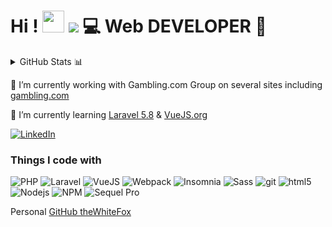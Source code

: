 

# Hi ! <img src="https://raw.githubusercontent.com/MartinHeinz/MartinHeinz/master/wave.gif" width="35px"> ![](https://komarev.com/ghpvc/?username=StephOC&color=a62a23) 💻 Web DEVELOPER 🚀

<details>
  - <summary>GitHub Stats 📊</summary>
  <img src="https://github-readme-stats.vercel.app/api?username=StephOC&show_icons=true&theme=radical&line_height=27">
  <img src="https://github-readme-stats.vercel.app/api/top-langs/?username=StephOC&layout=compact">
</details>

🔭 I’m currently working with Gambling.com Group on several sites including [gambling.com](https://www.gambling.com/ "gambling.com") 

🌱 I’m currently learning [Laravel 5.8](https://laravel.com/) & [VueJS.org](https://vuejs.org/)

<a href="https://www.linkedin.com/in/thewhitefox/" rel="nofollow"><img alt="LinkedIn" src="https://camo.githubusercontent.com/a493f6833f99fb3c85788d6d9305e6b7a42b838e5ee5d138fd9a8214a7e77472/68747470733a2f2f696d672e736869656c64732e696f2f62616467652f6c696e6b6564696e2d2532333030373742352e7376673f267374796c653d666f722d7468652d6261646765266c6f676f3d6c696e6b6564696e266c6f676f436f6c6f723d7768697465" data-canonical-src="https://img.shields.io/badge/linkedin-%230077B5.svg?&amp;style=for-the-badge&amp;logo=linkedin&amp;logoColor=white" style="max-width:100%;"></a>

<h3>Things I code with</h3>
<p>
  <img alt="PHP" src="https://img.shields.io/badge/php-%5E7.1.3-blue" />
  <img alt="Laravel" src="https://img.shields.io/badge/Laravel-5.8-%23ff2d20" />
  <img alt="VueJS" src="https://img.shields.io/badge/VueJS-2.6.12-green" />
  <img alt="Webpack" src="https://img.shields.io/badge/-Webpack-8DD6F9?style=flat-square&logo=webpack&logoColor=white" /> 
  <img alt="Insomnia" src="https://img.shields.io/badge/-Insomnia-5849BE?style=flat-square&logo=insomnia&logoColor=white" />
  <img alt="Sass" src="https://img.shields.io/badge/-Sass-CC6699?style=flat-square&logo=sass&logoColor=white" />
  <img alt="git" src="https://img.shields.io/badge/-Git-F05032?style=flat-square&logo=git&logoColor=white" />
  <img alt="html5" src="https://img.shields.io/badge/-HTML5-E34F26?style=flat-square&logo=html5&logoColor=white" />
  <img alt="Nodejs" src="https://img.shields.io/badge/-Nodejs-43853d?style=flat-square&logo=Node.js&logoColor=white" />
  <img alt="NPM" src="https://img.shields.io/npm/v/npm.svg?style=flat" />
  <img alt="Sequel Pro" src="https://img.shields.io/badge/Sequel%20Pro-1.1.2-%23c5cdd3" />

Personal [GitHub theWhiteFox](https://github.com/thewhitefox)
